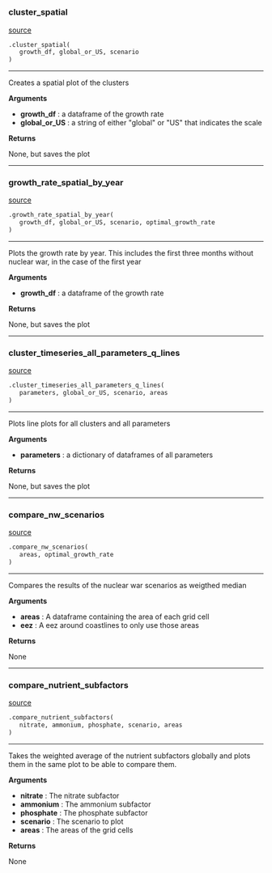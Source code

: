 #


### cluster_spatial
[source](https://github.com/allfed/Seaweed-Growth-Model/blob/master/src/plotting/plotter_grid.py/#L23)
```python
.cluster_spatial(
   growth_df, global_or_US, scenario
)
```

---
Creates a spatial plot of the clusters

**Arguments**

* **growth_df**  : a dataframe of the growth rate
* **global_or_US**  : a string of either "global" or "US" that indicates the scale


**Returns**

None, but saves the plot

----


### growth_rate_spatial_by_year
[source](https://github.com/allfed/Seaweed-Growth-Model/blob/master/src/plotting/plotter_grid.py/#L74)
```python
.growth_rate_spatial_by_year(
   growth_df, global_or_US, scenario, optimal_growth_rate
)
```

---
Plots the growth rate by year. This includes the first
three months without nuclear war, in the case of the first year

**Arguments**

* **growth_df**  : a dataframe of the growth rate


**Returns**

None, but saves the plot

----


### cluster_timeseries_all_parameters_q_lines
[source](https://github.com/allfed/Seaweed-Growth-Model/blob/master/src/plotting/plotter_grid.py/#L141)
```python
.cluster_timeseries_all_parameters_q_lines(
   parameters, global_or_US, scenario, areas
)
```

---
Plots line plots for all clusters and all parameters

**Arguments**

* **parameters**  : a dictionary of dataframes of all parameters


**Returns**

None, but saves the plot

----


### compare_nw_scenarios
[source](https://github.com/allfed/Seaweed-Growth-Model/blob/master/src/plotting/plotter_grid.py/#L279)
```python
.compare_nw_scenarios(
   areas, optimal_growth_rate
)
```

---
Compares the results of the nuclear war scenarios as weigthed median

**Arguments**

* **areas**  : A dataframe containing the area of each grid cell
* **eez**  : A eez around coastlines to only use those areas


**Returns**

None

----


### compare_nutrient_subfactors
[source](https://github.com/allfed/Seaweed-Growth-Model/blob/master/src/plotting/plotter_grid.py/#L402)
```python
.compare_nutrient_subfactors(
   nitrate, ammonium, phosphate, scenario, areas
)
```

---
Takes the weighted average of the nutrient subfactors globally and plots them
in the same plot to be able to compare them.

**Arguments**

* **nitrate**  : The nitrate subfactor
* **ammonium**  : The ammonium subfactor
* **phosphate**  : The phosphate subfactor
* **scenario**  : The scenario to plot
* **areas**  : The areas of the grid cells


**Returns**

None
